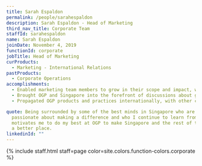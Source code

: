 ```yaml
---
title: Sarah Espaldon
permalink: /people/sarahespaldon
description: Sarah Espaldon - Head of Marketing
third_nav_title: Corporate Team
staffId: sarahespaldon
name: Sarah Espaldon
joinDate: November 4, 2019
functionId: corporate
jobTitle: Head of Marketing
curProducts: 
  - Marketing - International Relations
pastProducts:
  - Corporate Operations
accomplishments:
  - Enabled marketing team members to grow in their scope and impact, with a focus on learning and autonomy.
  - Brought OGP and Singapore into the forefront of discussions about government tech innovation.
  - Propagated OGP products and practices internationally, with other countries developing their own versions of OGP products.

quote: Being surrounded by some of the best minds in Singapore who are
  passionate about making a difference and who I continue to learn from everyday
  motivates me to do my best at OGP to make Singapore and the rest of the world
  a better place.
linkedinId: ""
---
```


{% include staff.html staff=page color=site.colors.function-colors.corporate %}
